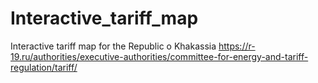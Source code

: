 # Interactive_tariff_map
Interactive tariff map for the Republic o Khakassia
https://r-19.ru/authorities/executive-authorities/committee-for-energy-and-tariff-regulation/tariff/
